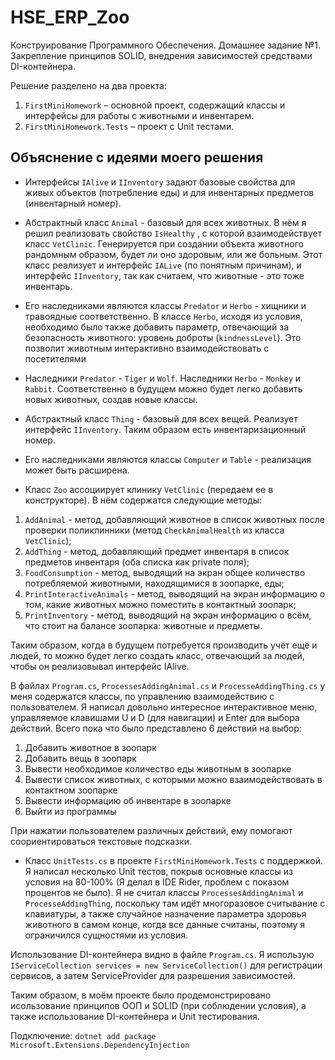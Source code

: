 # HSE_ERP_Zoo
Конструирование Программного Обеспечения. Домашнее задание №1. Закрепление принципов SOLID, внедрения  зависимостей средствами DI-контейнера. 

Решение разделено на два проекта:  

1. `FirstMiniHomework` – основной проект, содержащий классы и интерфейсы для работы с животными и инвентарем.
2. `FirstMiniHomework.Tests` – проект с Unit тестами.


## Объяснение с идеями моего решения

- Интерфейсы `IAlive` и `IInventory` задают базовые свойства для живых объектов (потребление еды) и для инвентарных предметов (инвентарный номер).  

- Абстрактный класс `Animal` - базовый для всех животных. В нём я решил реализовать свойство `IsHealthy` , с которой взаимодействует класс `VetClinic`. Генерируется при создании объекта животного рандомным образом, будет ли оно здоровым, или же больным. Этот класс реализует и интерфейс `IALive` (по понятным причинам), и интерфейс `IInventory`, так как считаем, что животные - это тоже инвентарь.
- Его наследниками являются классы `Predator` и `Herbo` - хищники и травоядные соответственно. В классе `Herbo`, исходя из условия, необходимо было также добавить параметр, отвечающий за безопасность животного: уровень доброты (`kindnessLevel`). Это позволит животным интерактивно взаимодействовать с посетителями
- Наследники `Predator` - `Tiger` и `Wolf`. Наследники `Herbo` - `Monkey` и `Rabbit`. Соответственно в будущем можно будет легко добавить новых животных, создав новые классы.

- Абстрактный класс `Thing` - базовый для всех вещей. Реализует интерфейс `IInventory`. Таким образом есть инвентаризационный номер.
- Его наследниками являются классы `Computer` и `Table` - реализация может быть расширена.

- Класс `Zoo` ассоциирует клинику `VetClinic` (передаем ее в конструкторе). В нём содержатся следующие методы:
1. `AddAnimal` - метод, добавляющий животное в список животных после проверки поликлинники (метод `CheckAnimalHealth` из класса `VetClinic`);
2. `AddThing` - метод, добавляющий предмет инвентаря в список предметов инвентаря (оба списка как private поля);
3. `FoodConsumption` - метод, выводящий на экран общее количество потребляемой животными, находящимися в зоопарке, еды;
4. `PrintInteractiveAnimals` - метод, выводящий на экран информацию о том, какие животных можно поместить в контактный зоопарк;
5. `PrintInventory` - метод, выводящий на экран информацию о всём, что стоит на балансе зоопарка: животные и предметы.

Таким образом, когда в будущем потребуется производить учёт ещё и людей, то можно будет легко создать класс, отвечающий за людей, чтобы он реализовывал интерфейс IAlive.

В файлах `Program.cs`, `ProcessesAddingAnimal.cs` и `ProcesseAddingThing.cs` у меня содержатся классы, по управлению взаимодействию с пользователем. Я написал довольно интересное интерактивное меню, управляемое клавишами U и D (для навигации) и Enter для выбора действий. Всего пока что было представлено 6 действий на выбор:
1. Добавить животное в зоопарк
2. Добавить вещь в зоопарк
3. Вывести необходимое количество еды животным в зоопарке
4. Вывести список животных, с которыми можно взаимодействовать в контактном зоопарке
5. Вывести информацию об инвентаре в зоопарке
6. Выйти из программы

При нажатии пользователем различных действий, ему помогают соориентироваться текстовые подсказки.

- Класс `UnitTests.cs` в проекте `FirstMiniHomework.Tests` с поддержкой. Я написал несколько Unit тестов, покрыв основные классы из условия на 80-100% (Я делал в IDE Rider, проблем с показом процентов не было). Я не считал классы `ProcessesAddingAnimal` и `ProcesseAddingThing`, поскольку там идёт многоразовое считывание с клавиатуры, а также случайное назначение параметра здоровья животного в самом конце, когда все данные считаны, поэтому я ограничился сущностями из условия. 

Использование DI-контейнера видно в файле `Program.cs`. Я использую `IServiceCollection services = new ServiceCollection()` для регистрации сервисов, а затем ServiceProvider для разрешения зависимостей.

Таким образом, в моём проекте было продемонстрировано исользование принципов ООП и SOLID (при соблюдении условия), а также использование DI-контейнера и Unit тестирования.

Подключение: `dotnet add package Microsoft.Extensions.DependencyInjection`

